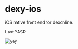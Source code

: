 # dexy-ios
iOS native front end for dexonline.

Last YASP.

![yey](https://media.giphy.com/media/iLyOhTeJgFw5O/giphy.gif)
